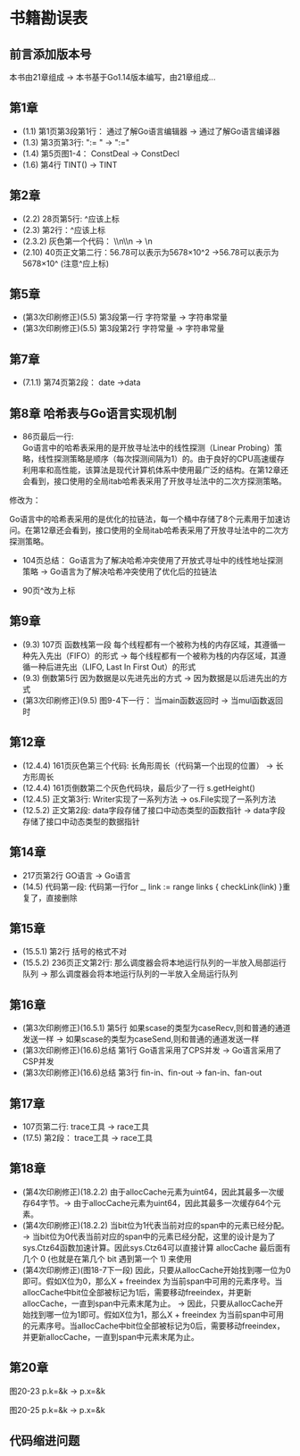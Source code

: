 # 书籍勘误表
## 前言添加版本号
本书由21章组成 ->  本书基于Go1.14版本编写，由21章组成...
## 第1章
* (1.1) 第1页第3段第1行： 通过了解Go语言编辑器 -> 通过了解Go语言编译器
* (1.3) 第3页第3行: ":= " -> ":="
* (1.4) 第5页图1-4： ConstDeal -> ConstDecl 
* (1.6) 第4行 TINT() -> TINT
## 第2章
* (2.2) 28页第5行: ^应该上标
* (2.3) 第2行：^应该上标
* (2.3.2) 灰色第一个代码： \\\n\\\n -> \n
* (2.10) 40页正文第二行：56.78可以表示为5678×10^2 ->56.78可以表示为5678×10^  (注意^应上标)

## 第5章
* (第3次印刷修正)(5.5) 第3段第一行 字符常量 -> 字符串常量
* (第3次印刷修正)(5.5) 第3段第2行 字符常量 -> 字符串常量

## 第7章
* (7.1.1) 第74页第2段： date ->data

## 第8章 哈希表与Go语言实现机制
* 86页最后一行:  
Go语言中的哈希表采用的是开放寻址法中的线性探测（Linear Probing）策略，线性探测策略是顺序（每次探测间隔为1）的。由于良好的CPU高速缓存利用率和高性能，该算法是现代计算机体系中使用最广泛的结构。在第12章还会看到，接口使用的全局itab哈希表采用了开放寻址法中的二次方探测策略。

修改为：

Go语言中的哈希表采用的是优化的拉链法，每一个桶中存储了8个元素用于加速访问。在第12章还会看到，接口使用的全局itab哈希表采用了开放寻址法中的二次方探测策略。

* 104页总结： 
Go语言为了解决哈希冲突使用了开放式寻址中的线性地址探测策略 -> Go语言为了解决哈希冲突使用了优化后的拉链法

* 90页^改为上标

## 第9章 
* (9.3) 107页 函数栈第一段
每个线程都有一个被称为栈的内存区域，其遵循一种先入先出（FIFO）的形式 -> 每个线程都有一个被称为栈的内存区域，其遵循一种后进先出（LIFO, Last In First Out）的形式
* (9.3) 倒数第5行 因为数据是以先进先出的方式 -> 因为数据是以后进先出的方式
* (第3次印刷修正)(9.5) 图9-4下一行： 当main函数返回时 -> 当mul函数返回时

## 第12章
* (12.4.4) 161页灰色第三个代码:  长角形周长（代码第一个出现的位置） -> 长方形周长
* (12.4.4) 161页倒数第二个灰色代码块，最后少了一行 s.getHeight()
* (12.4.5) 正文第3行: Writer实现了一系列方法 -> os.File实现了一系列方法
* (12.5.2) 正文第2段: data字段存储了接口中动态类型的函数指针 -> data字段存储了接口中动态类型的数据指针

## 第14章
* 217页第2行 GO语言 -> Go语言
* (14.5) 代码第一段: 代码第一行for _, link := range links { checkLink(link) }重复了，直接删除 

## 第15章
* (15.5.1) 第2行 括号的格式不对
* (15.5.2) 236页正文第2行: 那么调度器会将本地运行队列的一半放入局部运行队列 -> 那么调度器会将本地运行队列的一半放入全局运行队列

## 第16章
* (第3次印刷修正)(16.5.1) 第5行 如果scase的类型为caseRecv,则和普通的通道发送一样 -> 如果scase的类型为caseSend,则和普通的通道发送一样
* (第3次印刷修正)(16.6)总结 第1行  Go语言采用了CPS并发 -> Go语言采用了CSP并发
* (第3次印刷修正)(16.6)总结 第3行  fin-in、fin-out -> fan-in、fan-out

## 第17章
* 107页第二行: trace工具 -> race工具
* (17.5)  第2段： trace工具 -> race工具

## 第18章
* (第4次印刷修正)(18.2.2) 由于allocCache元素为uint64，因此其最多一次缓存64字节。-> 由于allocCache元素为uint64，因此其最多一次缓存64个元素。
* (第4次印刷修正)(18.2.2) 当bit位为1代表当前对应的span中的元素已经分配。 ->  当bit位为0代表当前对应的span中的元素已经分配，这里的设计是为了sys.Ctz64函数加速计算。因此sys.Ctz64可以直接计算 allocCache 最后面有几个 0 (也就是在第几个 bit 遇到第一个 1) 来使用
* (第4次印刷修正)(图18-7下一段)
因此，只要从allocCache开始找到哪一位为0即可。假如X位为0，那么X + freeindex 为当前span中可用的元素序号。当allocCache中bit位全部被标记为1后，需要移动freeindex，并更新allocCache，一直到span中元素末尾为止。
->
因此，只要从allocCache开始找到哪一位为1即可。假如X位为1，那么X + freeindex 为当前span中可用的元素序号。当allocCache中bit位全部被标记为0后，需要移动freeindex，并更新allocCache，一直到span中元素末尾为止。

## 第20章
图20-23  p.k=&k -> p.x=&k

图20-25  p.k=&k -> p.x=&k

## 代码缩进问题

